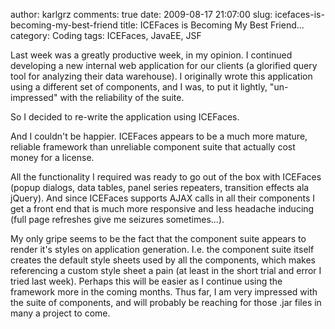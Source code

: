 author: karlgrz 
comments: true
date: 2009-08-17 21:07:00
slug: icefaces-is-becoming-my-best-friend
title: ICEFaces is Becoming My Best Friend...
category: Coding
tags: ICEFaces, JavaEE, JSF

Last week was a greatly productive week, in my opinion. I continued developing a new internal web application for our clients (a glorified query tool for analyzing their data warehouse). I originally wrote this application using a different set of components, and I was, to put it lightly, "un-impressed" with the reliability of the suite.  
  
So I decided to re-write the application using ICEFaces.  
  
And I couldn't be happier. ICEFaces appears to be a much more mature, reliable framework than unreliable component suite that actually cost money for a license.   
  
All the functionality I required was ready to go out of the box with ICEFaces (popup dialogs, data tables, panel series repeaters, transition effects ala jQuery). And since ICEFaces supports AJAX calls in all their components I get a front end that is much more responsive and less headache inducing (full page refreshes give me seizures sometimes...).   
  
My only gripe seems to be the fact that the component suite appears to render it's styles on application generation. I.e. the component suite itself creates the default style sheets used by all the components, which makes referencing a custom style sheet a pain (at least in the short trial and error I tried last week). Perhaps this will be easier as I continue using the framework more in the coming months. Thus far, I am very impressed with the suite of components, and will probably be reaching for those .jar files in many a project to come.

